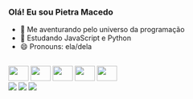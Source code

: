 ### Olá! Eu sou Pietra Macedo

- 🔭 Me aventurando pelo universo da programação
- 🌱 Estudando JavaScript e Python
- 😄 Pronouns: ela/dela

##

<head>
   <link rel="stylesheet" href="https://cdn.jsdelivr.net/gh/devicons/devicon@v2.15.1/devicon.min.css">
</head>

<body>
  <div style="display: inline-block">
       <img height="30px" width="40px" src="https://cdn.jsdelivr.net/gh/devicons/devicon/icons/javascript/javascript-original.svg" />    
       <img  height="30px" width="40px" src="https://cdn.jsdelivr.net/gh/devicons/devicon/icons/html5/html5-original.svg"/>
       <img  height="30px" width="40px" src="https://cdn.jsdelivr.net/gh/devicons/devicon/icons/css3/css3-original.svg"/>
       <img  height="30px" width="40px" src="https://cdn.jsdelivr.net/gh/devicons/devicon/icons/python/python-original.svg"/>
       <img  height="30px" width="40px" src="https://cdn.jsdelivr.net/gh/devicons/devicon/icons/c/c-original.svg"/>
</div>
<br>
<div style="display: inline-block">
  <a href= "https://www.instagram.com/pietramacedof/" target="_blank"> <img src="https://img.shields.io/badge/Instagram-E4405F?style=for-the-badge&logo=instagram&logoColor=white"/></a>
  <a href= "https://www.linkedin.com/in/pietra-macedo-32105a22b/" target="_blank"> <img src="https://img.shields.io/badge/LinkedIn-0077B5?style=for-the-badge&logo=linkedin&logoColor=white"/></a>
  <a href= "mailto:pietrag89@gmail.com target="_blank""> <img src="https://img.shields.io/badge/Gmail-D14836?style=for-the-badge&logo=gmail&logoColor=white"/></a>
</div>
<br>
</body>
